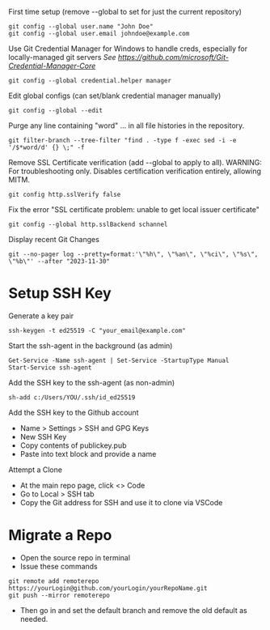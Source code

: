 First time setup (remove --global to set for just the current repository)
```
git config --global user.name "John Doe"
git config --global user.email johndoe@example.com
```

Use Git Credential Manager for Windows to handle creds, especially for locally-managed git servers
*See https://github.com/microsoft/Git-Credential-Manager-Core*
```
git config --global credential.helper manager
```

Edit global configs
(can set/blank credential manager manually)
```
git config --global --edit
```

Purge any line containing "word"
... in all file histories in the repository.

```
git filter-branch --tree-filter "find . -type f -exec sed -i -e '/$*word/d' {} \;" -f
```

Remove SSL Certificate verification 
(add --global to apply to all). WARNING: For troubleshooting only. Disables certification verification entirely, allowing MITM.
```
git config http.sslVerify false
```

Fix the error "SSL certificate problem: unable to get local issuer certificate"
```
git config --global http.sslBackend schannel
```

Display recent Git Changes
```
git --no-pager log --pretty=format:'\"%h\", \"%an\", \"%ci\", \"%s\", \"%b\"' --after "2023-11-30"
```



# Setup SSH Key
Generate a key pair
```
ssh-keygen -t ed25519 -C "your_email@example.com"
```

Start the ssh-agent in the background (as admin)
```
Get-Service -Name ssh-agent | Set-Service -StartupType Manual
Start-Service ssh-agent
```

Add the SSH key to the ssh-agent (as non-admin)
```
sh-add c:/Users/YOU/.ssh/id_ed25519
```

Add the SSH key to the Github account
- Name > Settings > SSH and GPG Keys
- New SSH Key
- Copy contents of publickey.pub
- Paste into text block and provide a name

Attempt a Clone
- At the main repo page, click <> Code
- Go to Local > SSH tab
- Copy the Git address for SSH and use it to clone via VSCode


# Migrate a Repo

- Open the source repo in terminal
- Issue these commands
```
git remote add remoterepo https://yourLogin@github.com/yourLogin/yourRepoName.git
git push --mirror remoterepo
```
- Then go in and set the default branch and remove the old default as needed.